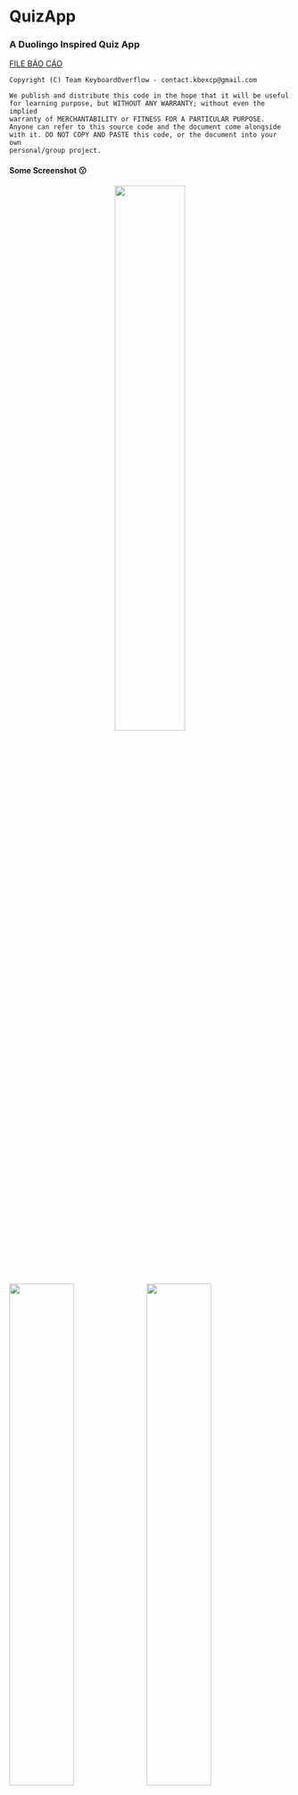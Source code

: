 # QuizApp
### A Duolingo Inspired Quiz App

[FILE BÁO CÁO](B%C3%81O%20C%C3%81O.docx)

```
Copyright (C) Team KeyboardOverflow - contact.kbexcp@gmail.com

We publish and distribute this code in the hope that it will be useful
for learning purpose, but WITHOUT ANY WARRANTY; without even the implied
warranty of MERCHANTABILITY or FITNESS FOR A PARTICULAR PURPOSE.
Anyone can refer to this source code and the document come alongside
with it. DO NOT COPY AND PASTE this code, or the document into your own
personal/group project.
```

#### Some Screenshot 😗

<p align="center">
	<img width="50%" src="https://user-images.githubusercontent.com/19252372/210520668-1cf22931-cc19-403b-8ee6-b22e187e1828.png" />
</p>

<p>
	<img width="48%" src="https://user-images.githubusercontent.com/19252372/210520673-a335c3fe-28ba-4781-8f3c-4d883f14ccf9.png" />
	<img width="48%" src="https://user-images.githubusercontent.com/19252372/210520688-22582897-eadb-4f14-982e-bc51322b09c2.png" />
</p>

<p>
	<img width="48%" src="https://user-images.githubusercontent.com/19252372/210520705-6761baea-8ef3-43fe-933b-72083754b399.png" />
	<img width="48%" src="https://user-images.githubusercontent.com/19252372/210520719-752b21d3-1a67-462a-9343-f9289a991b4c.png" />
</p>
